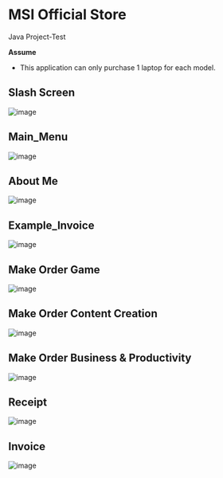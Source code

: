 # MSI Official Store
 Java Project-Test

**Assume**
- This application can only purchase 1 laptop for each model.

 ## Slash Screen 
 ![image](https://github.com/Blizzard03/MSI-Official-Store/assets/99153189/db8aae3e-afb8-4cdf-a954-050959a03104)

 ## Main_Menu
 ![image](https://github.com/Blizzard03/MSI-Official-Store/assets/99153189/662b8272-00f0-46cf-8cea-d5b99235d461)

## About Me
![image](https://github.com/Blizzard03/MSI-Official-Store/assets/99153189/b5697cd0-8bbe-4db5-aad9-531022f0046f)

## Example_Invoice
![image](https://github.com/Blizzard03/MSI-Official-Store/assets/99153189/c09402f1-61ec-4a68-8df8-14734cc2e200)

## Make Order Game
![image](https://github.com/Blizzard03/MSI-Official-Store/assets/99153189/84afbf2b-b66e-4091-aafc-522a591de247)

## Make Order Content Creation
![image](https://github.com/Blizzard03/MSI-Official-Store/assets/99153189/95d17f44-0efb-4aa2-afde-32f2b5655b2a)

## Make Order Business & Productivity
![image](https://github.com/Blizzard03/MSI-Official-Store/assets/99153189/87149435-d7fc-473d-9275-b4ed29bc81ac)

## Receipt
![image](https://github.com/Blizzard03/MSI-Official-Store/assets/99153189/1871ace3-7d43-424b-9c08-dd3bdf878fc2)

## Invoice
![image](https://github.com/Blizzard03/MSI-Official-Store/assets/99153189/491cba30-3f6a-401f-9c9b-57b4ebbf6308)








